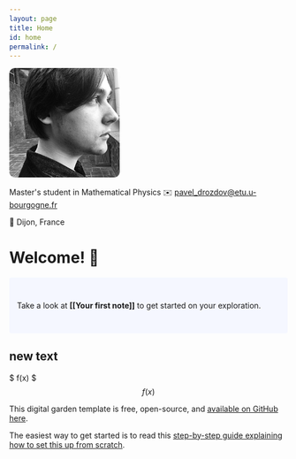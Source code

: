 ```yaml
---
layout: page
title: Home 
id: home
permalink: /
---
```


<img src="_pages/image-2.png" alt="photo" width="200"/>

Master's student in Mathematical Physics
✉️ [pavel_drozdov@etu.u-bourgogne.fr](mailto:pavel_drozdov@etu.u-bourgogne.fr)

📍 Dijon, France





# Welcome! 🌱

<p style="padding: 3em 1em; background: #f5f7ff; border-radius: 4px;">
  Take a look at <span style="font-weight: bold">[[Your first note]]</span> to get started on your exploration.
</p>


## new text 

$ f(x) $
$$ f(x) $$ 

This digital garden template is free, open-source, and [available on GitHub here](https://github.com/maximevaillancourt/digital-garden-jekyll-template).

The easiest way to get started is to read this [step-by-step guide explaining how to set this up from scratch](https://maximevaillancourt.com/blog/setting-up-your-own-digital-garden-with-jekyll).

<style>
  .wrapper {
    max-width: 46em;
  }
</style>

